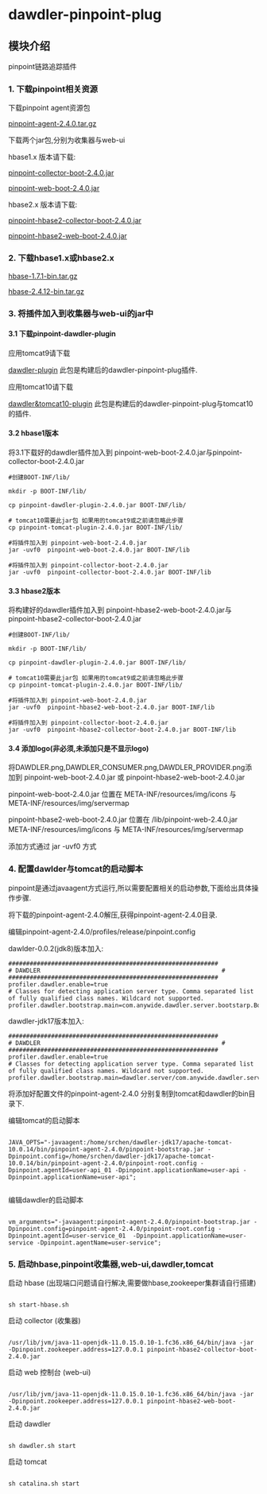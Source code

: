 # dawdler-pinpoint-plug

## 模块介绍

pinpoint链路追踪插件

### 1. 下载pinpoint相关资源

下载pinpoint agent资源包

[pinpoint-agent-2.4.0.tar.gz](https://github.com/pinpoint-apm/pinpoint/releases/download/v2.4.0/pinpoint-agent-2.4.0.tar.gz)

下载两个jar包,分别为收集器与web-ui

hbase1.x 版本请下载:

[pinpoint-collector-boot-2.4.0.jar](https://github.com/pinpoint-apm/pinpoint/releases/download/v2.4.0/pinpoint-collector-boot-2.4.0.jar)

[pinpoint-web-boot-2.4.0.jar](https://github.com/pinpoint-apm/pinpoint/releases/download/v2.4.0/pinpoint-web-boot-2.4.0.jar)

hbase2.x 版本请下载:

[pinpoint-hbase2-collector-boot-2.4.0.jar](https://github.com/pinpoint-apm/pinpoint/releases/download/v2.4.0/pinpoint-hbase2-collector-boot-2.4.0.jar)

[pinpoint-hbase2-web-boot-2.4.0.jar](https://github.com/pinpoint-apm/pinpoint/releases/download/v2.4.0/pinpoint-hbase2-web-boot-2.4.0.jar)

### 2. 下载hbase1.x或hbase2.x

[hbase-1.7.1-bin.tar.gz](https://www.apache.org/dyn/closer.lua/hbase/1.7.1/hbase-1.7.1-bin.tar.gz)

[hbase-2.4.12-bin.tar.gz](https://www.apache.org/dyn/closer.lua/hbase/2.4.12/hbase-2.4.12-bin.tar.gz)

### 3. 将插件加入到收集器与web-ui的jar中

#### 3.1 下载pinpoint-dawdler-plugin

应用tomcat9请下载

[dawdler-plugin](https://github.com/srchen1987/pinpoint-plugins/archive/refs/tags/dawdler-plugin.zip)  此包是构建后的dawdler-pinpoint-plug插件.

应用tomcat10请下载

[dawdler&tomcat10-plugin](https://github.com/srchen1987/pinpoint-plugins/releases/tag/dawdler%26tomcat10-plugin) 此包是构建后的dawdler-pinpoint-plug与tomcat10的插件.

#### 3.2 hbase1版本

将3.1下载好的dawdler插件加入到 pinpoint-web-boot-2.4.0.jar与pinpoint-collector-boot-2.4.0.jar

```shell
#创建BOOT-INF/lib/ 

mkdir -p BOOT-INF/lib/ 

cp pinpoint-dawdler-plugin-2.4.0.jar BOOT-INF/lib/

# tomcat10需要此jar包 如果用的tomcat9或之前请忽略此步骤
cp pinpoint-tomcat-plugin-2.4.0.jar BOOT-INF/lib/

#将插件加入到 pinpoint-web-boot-2.4.0.jar
jar -uvf0  pinpoint-web-boot-2.4.0.jar BOOT-INF/lib

#将插件加入到 pinpoint-collector-boot-2.4.0.jar
jar -uvf0  pinpoint-collector-boot-2.4.0.jar BOOT-INF/lib

```

#### 3.3 hbase2版本

将构建好的dawdler插件加入到 pinpoint-hbase2-web-boot-2.4.0.jar与pinpoint-hbase2-collector-boot-2.4.0.jar

```shell
#创建BOOT-INF/lib/ 

mkdir -p BOOT-INF/lib/ 

cp pinpoint-dawdler-plugin-2.4.0.jar BOOT-INF/lib/

# tomcat10需要此jar包 如果用的tomcat9或之前请忽略此步骤
cp pinpoint-tomcat-plugin-2.4.0.jar BOOT-INF/lib/

#将插件加入到 pinpoint-web-boot-2.4.0.jar
jar -uvf0  pinpoint-hbase2-web-boot-2.4.0.jar BOOT-INF/lib

#将插件加入到 pinpoint-collector-boot-2.4.0.jar
jar -uvf0  pinpoint-hbase2-collector-boot-2.4.0.jar BOOT-INF/lib

```

#### 3.4 添加logo(非必须,未添加只是不显示logo)

将DAWDLER.png,DAWDLER_CONSUMER.png,DAWDLER_PROVIDER.png添加到 pinpoint-web-boot-2.4.0.jar 或 pinpoint-hbase2-web-boot-2.4.0.jar

pinpoint-web-boot-2.4.0.jar 位置在 META-INF/resources/img/icons 与 META-INF/resources/img/servermap

pinpoint-hbase2-web-boot-2.4.0.jar 位置在 /lib/pinpoint-web-2.4.0.jar META-INF/resources/img/icons 与 META-INF/resources/img/servermap

添加方式通过 jar -uvf0 方式

### 4. 配置dawlder与tomcat的启动脚本

pinpoint是通过javaagent方式运行,所以需要配置相关的启动参数,下面给出具体操作步骤.

将下载的pinpoint-agent-2.4.0解压,获得pinpoint-agent-2.4.0目录.

编辑pinpoint-agent-2.4.0/profiles/release/pinpoint.config

dawlder-0.0.2(jdk8)版本加入:

```config
###########################################################
# DAWDLER                                                   #
###########################################################
profiler.dawdler.enable=true
# Classes for detecting application server type. Comma separated list of fully qualified class names. Wildcard not supported.
profiler.dawdler.bootstrap.main=com.anywide.dawdler.server.bootstarp.Bootstrap

```

dawdler-jdk17版本加入:

```config
###########################################################
# DAWDLER                                                   #
###########################################################
profiler.dawdler.enable=true
# Classes for detecting application server type. Comma separated list of fully qualified class names. Wildcard not supported.
profiler.dawdler.bootstrap.main=dawdler.server/com.anywide.dawdler.server.bootstarp.Bootstrap

```

将添加好配置文件的pinpoint-agent-2.4.0 分别复制到tomcat和dawdler的bin目录下.

编辑tomcat的启动脚本

```shell

JAVA_OPTS="-javaagent:/home/srchen/dawdler-jdk17/apache-tomcat-10.0.14/bin/pinpoint-agent-2.4.0/pinpoint-bootstrap.jar -Dpinpoint.config=/home/srchen/dawdler-jdk17/apache-tomcat-10.0.14/bin/pinpoint-agent-2.4.0/pinpoint-root.config -Dpinpoint.agentId=user-api_01 -Dpinpoint.applicationName=user-api -Dpinpoint.applicationName=user-api";


```

编辑dawdler的启动脚本

```shell

vm_arguments="-javaagent:pinpoint-agent-2.4.0/pinpoint-bootstrap.jar -Dpinpoint.config=pinpoint-agent-2.4.0/pinpoint-root.config -Dpinpoint.agentId=user-service_01  -Dpinpoint.applicationName=user-service -Dpinpoint.agentName=user-service";

```

### 5. 启动hbase,pinpoint收集器,web-ui,dawdler,tomcat

启动 hbase (出现端口问题请自行解决,需要做hbase,zookeeper集群请自行搭建)

```shell

sh start-hbase.sh

```

启动 collector  (收集器)

```shell

/usr/lib/jvm/java-11-openjdk-11.0.15.0.10-1.fc36.x86_64/bin/java -jar -Dpinpoint.zookeeper.address=127.0.0.1 pinpoint-hbase2-collector-boot-2.4.0.jar

```

启动 web 控制台 (web-ui)

```shell

/usr/lib/jvm/java-11-openjdk-11.0.15.0.10-1.fc36.x86_64/bin/java -jar -Dpinpoint.zookeeper.address=127.0.0.1 pinpoint-hbase2-web-boot-2.4.0.jar

```

启动 dawdler

```shell

sh dawdler.sh start

```

启动 tomcat

```shell

sh catalina.sh start

```
